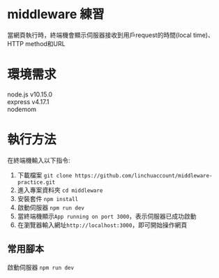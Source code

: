# middleware 練習
當網頁執行時，終端機會顯示伺服器接收到用戶request的時間(local time)、HTTP method和URL

# 環境需求
node.js v10.15.0  
express v4.17.1  
nodemom

# 執行方法

在終端機輸入以下指令:

1. 下載檔案
   `git clone https://github.com/linchuaccount/middleware-practice.git`
2. 進入專案資料夾
   `cd middleware`
3. 安裝套件
   `npm install`
4. 啟動伺服器
   `npm run dev`
5. 當終端機顯示`App running on port 3000`，表示伺服器已成功啟動
6. 在瀏覽器輸入網址`http://localhost:3000`，即可開始操作網頁

## 常用腳本

啟動伺服器 `npm run dev`  